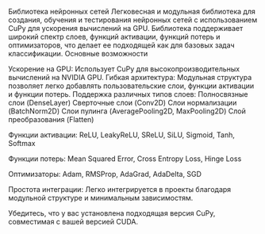﻿Библиотека нейронных сетей
Легковесная и модульная библиотека для создания, обучения и тестирования нейронных сетей с использованием CuPy для ускорения вычислений на GPU. Библиотека поддерживает широкий спектр слоев, функций активации, функций потерь и оптимизаторов, что делает ее подходящей как для базовых задач классификации.
Основные возможности

Ускорение на GPU: Использует CuPy для высокопроизводительных вычислений на NVIDIA GPU.
Гибкая архитектура: Модульная структура позволяет легко добавлять пользовательские слои, функции активации и функции потерь.
Поддержка различных типов слоев:
Полносвязные слои (DenseLayer)
Сверточные слои (Conv2D)
Слои нормализации (BatchNorm2D)
Слои пулинга (AveragePooling2D, MaxPooling2D)
Слой преобразования (Flatten)


Функции активации:
ReLU, LeakyReLU, SReLU, SiLU, Sigmoid, Tanh, Softmax


Функции потерь:
Mean Squared Error, Cross Entropy Loss, Hinge Loss


Оптимизаторы:
Adam, RMSProp, AdaGrad, AdaDelta, SGD


Простота интеграции: Легко интегрируется в проекты благодаря модульной структуре и минимальным зависимостям.

Убедитесь, что у вас установлена подходящая версия CuPy, совместимая с вашей версией CUDA.

